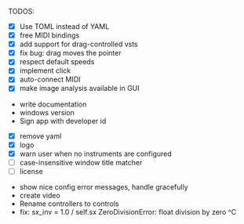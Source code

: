 TODOS:
- [x] Use TOML instead of YAML
- [x] free MIDI bindings
- [x] add support for drag-controlled vsts
- [x] fix bug: drag moves the pointer
- [x] respect default speeds
- [x] implement click
- [x] auto-connect MIDI
- [x] make image analysis available in GUI
- write documentation
- windows version 
- Sign app with developer id
- [x] remove yaml
- [x] logo
- [x] warn user when no instruments are configured
- [ ] case-insensitive window title matcher
- [ ] license
- show nice config error messages, handle gracefully
- create video
- Rename controllers to controls
- fix:     sx_inv = 1.0 / self.sx
    ZeroDivisionError: float division by zero
    ^C
